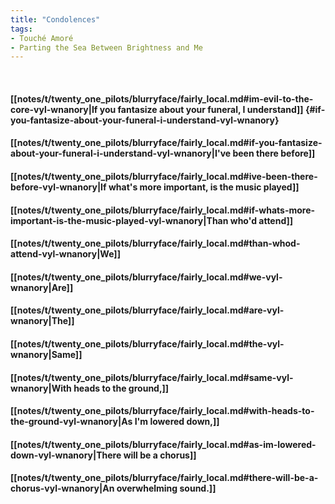 ```yaml
---
title: "Condolences"
tags:
- Touché Amoré
- Parting the Sea Between Brightness and Me
---
```

&nbsp;
#### [[notes/t/twenty_one_pilots/blurryface/fairly_local.md#im-evil-to-the-core-vyl-wnanory|If you fantasize about your funeral, I understand]] {#if-you-fantasize-about-your-funeral-i-understand-vyl-wnanory}
#### [[notes/t/twenty_one_pilots/blurryface/fairly_local.md#if-you-fantasize-about-your-funeral-i-understand-vyl-wnanory|I've been there before]]
#### [[notes/t/twenty_one_pilots/blurryface/fairly_local.md#ive-been-there-before-vyl-wnanory|If what's more important, is the music played]]
#### [[notes/t/twenty_one_pilots/blurryface/fairly_local.md#if-whats-more-important-is-the-music-played-vyl-wnanory|Than who'd attend]]
#### [[notes/t/twenty_one_pilots/blurryface/fairly_local.md#than-whod-attend-vyl-wnanory|We]]
#### [[notes/t/twenty_one_pilots/blurryface/fairly_local.md#we-vyl-wnanory|Are]]
#### [[notes/t/twenty_one_pilots/blurryface/fairly_local.md#are-vyl-wnanory|The]]
#### [[notes/t/twenty_one_pilots/blurryface/fairly_local.md#the-vyl-wnanory|Same]]
#### [[notes/t/twenty_one_pilots/blurryface/fairly_local.md#same-vyl-wnanory|With heads to the ground,]]
#### [[notes/t/twenty_one_pilots/blurryface/fairly_local.md#with-heads-to-the-ground-vyl-wnanory|As I'm lowered down,]]
#### [[notes/t/twenty_one_pilots/blurryface/fairly_local.md#as-im-lowered-down-vyl-wnanory|There will be a chorus]]
#### [[notes/t/twenty_one_pilots/blurryface/fairly_local.md#there-will-be-a-chorus-vyl-wnanory|An overwhelming sound.]]

